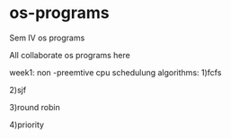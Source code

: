 # os-programs
Sem IV os programs

All collaborate os programs here

week1:
non -preemtive cpu schedulung algorithms:
1)fcfs

2)sjf

3)round robin

4)priority
    
